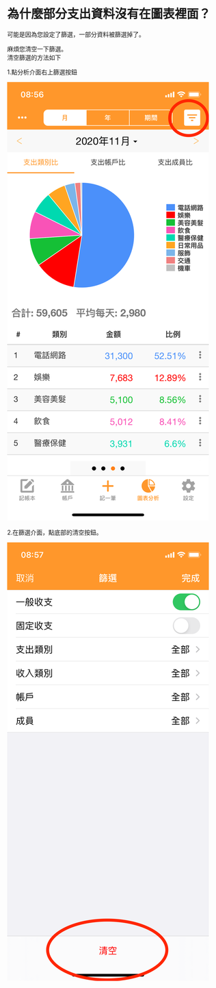 # 為什麼部分支出資料沒有在圖表裡面？

可能是因為您設定了篩選，一部分資料被篩選掉了。

麻煩您清空一下篩選。\
清空篩選的方法如下

1.點分析介面右上篩選按鈕

![list](.gitbook/assets/tw-chart-filter1.png)&#x20;

2.在篩選介面，點底部的清空按鈕。

![list](.gitbook/assets/tw-chart-filter2.png)&#x20;
